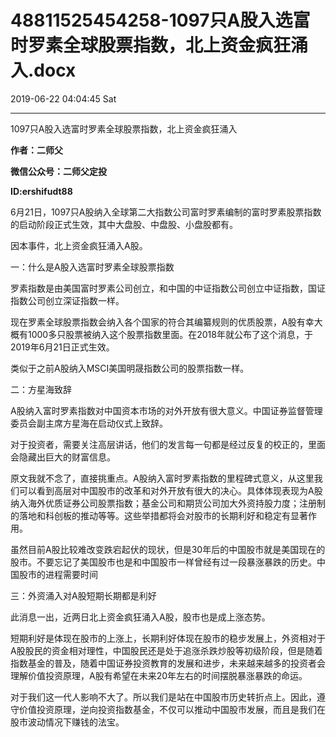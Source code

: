 # 48811525454258-1097只A股入选富时罗素全球股票指数，北上资金疯狂涌入.docx

2019-06-22 04:04:45 Sat

----

1097只A股入选富时罗素全球股票指数，北上资金疯狂涌入

__作者：二师父__

__微信公众号：二师父定投__

__ID:ershifudt88__

<a id="OLE_LINK1"></a>

6月21日，1097只A股纳入全球第二大指数公司富时罗素编制的富时罗素股票指数的启动阶段正式生效，其中大盘股、中盘股、小盘股都有。

因本事件，北上资金疯狂涌入A股。

一：什么是A股入选富时罗素全球股票指数

罗素指数是由美国富时罗素公司创立，和中国的中证指数公司创立中证指数，国证指数公司创立深证指数一样。

现在罗素全球股票指数会纳入各个国家的符合其编纂规则的优质股票，A股有幸大概有1000多只股票被纳入这个股票指数里面。在2018年就公布了这个消息，于2019年6月21日正式生效。

类似于之前A股纳入MSCI美国明晟指数公司的股票指数一样。

二：方星海致辞

A股纳入富时罗素指数对中国资本市场的对外开放有很大意义。中国证券监督管理委员会副主席方星海在启动仪式上致辞。

对于投资者，需要关注高层讲话，他们的发言每一句都是经过反复的校正的，里面会隐藏出巨大的财富信息。

原文我就不念了，直接挑重点。A股纳入富时罗素指数的里程碑式意义，从这里我们可以看到高层对中国股市的改革和对外开放有很大的决心。具体体现表现为A股纳入海外优质证券公司股票指数；基金公司和期货公司加大外资持股力度；注册制的落地和科创板的推动等等。这些举措都将会对股市的长期利好和稳定有显著作用。

虽然目前A股比较难改变跌宕起伏的现状，但是30年后的中国股市就是美国现在的股市。不要忘记了美国股市也是和中国股市一样曾经有过一段暴涨暴跌的历史。中国股市的进程需要时间

三：外资涌入对A股短期长期都是利好

此消息一出，近两日北上资金疯狂涌入A股，股市也是成上涨态势。

短期利好是体现在股市的上涨上，长期利好体现在股市的稳步发展上，外资相对于A股股民的资金相对理性，中国股民还是处于追涨杀跌炒股等初级阶段，但是随着指数基金的普及，随着中国证券投资教育的发展和进步，未来越来越多的投资者会理解价值投资原理，A股有希望在未来20年左右的时间摆脱暴涨暴跌的命运。

对于我们这一代人影响不大了。所以我们是站在中国股市历史转折点上。因此，遵守价值投资原理，逆向投资指数基金，不仅可以推动中国股市发展，而且是我们在股市波动情况下赚钱的法宝。 

